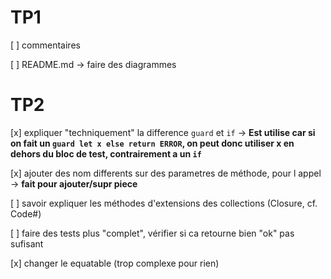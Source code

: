 # TP1 

[ ] commentaires

[ ] README.md -> faire des diagrammes

# TP2 

[x] expliquer "techniquement" la difference `guard` et `if` -> **Est utilise car si on fait un `guard let x else return ERROR`, on peut donc utiliser x en dehors du bloc de test, contrairement a un `if`**

[x] ajouter des nom differents sur des parametres de méthode, pour l appel -> **fait pour ajouter/supr piece**

[ ] savoir expliquer les méthodes d'extensions des collections (Closure, cf. Code#)

[ ] faire des tests plus "complet", vérifier si ca retourne bien "ok" pas sufisant

[x] changer le equatable (trop complexe pour rien)

